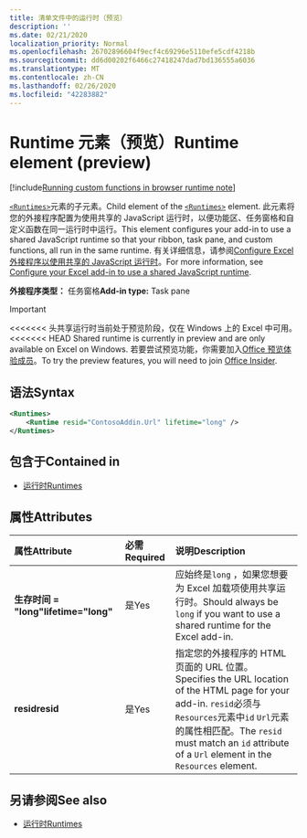 ```yaml
---
title: 清单文件中的运行时（预览）
description: ''
ms.date: 02/21/2020
localization_priority: Normal
ms.openlocfilehash: 26702896604f9ecf4c69296e5110efe5cdf4218b
ms.sourcegitcommit: dd6d00202f6466c27418247dad7bd136555a6036
ms.translationtype: MT
ms.contentlocale: zh-CN
ms.lasthandoff: 02/26/2020
ms.locfileid: "42283882"
---
```

# <a name="runtime-element-preview"></a><span data-ttu-id="64ce7-102">Runtime 元素（预览）</span><span class="sxs-lookup"><span data-stu-id="64ce7-102">Runtime element (preview)</span></span>

[!include[Running custom functions in browser runtime note](../../includes/excel-shared-runtime-preview-note.md)]

<span data-ttu-id="64ce7-103">[`<Runtimes>`](runtimes.md)元素的子元素。</span><span class="sxs-lookup"><span data-stu-id="64ce7-103">Child element of the [`<Runtimes>`](runtimes.md) element.</span></span> <span data-ttu-id="64ce7-104">此元素将您的外接程序配置为使用共享的 JavaScript 运行时，以便功能区、任务窗格和自定义函数在同一运行时中运行。</span><span class="sxs-lookup"><span data-stu-id="64ce7-104">This element configures your add-in to use a shared JavaScript runtime so that your ribbon, task pane, and custom functions, all run in the same runtime.</span></span> <span data-ttu-id="64ce7-105">有关详细信息，请参阅[Configure Excel 外接程序以使用共享的 JavaScript 运行时](../../excel/configure-your-add-in-to-use-a-shared-runtime.md)。</span><span class="sxs-lookup"><span data-stu-id="64ce7-105">For more information, see [Configure your Excel add-in to use a shared JavaScript runtime](../../excel/configure-your-add-in-to-use-a-shared-runtime.md).</span></span>

<span data-ttu-id="64ce7-106">**外接程序类型：** 任务窗格</span><span class="sxs-lookup"><span data-stu-id="64ce7-106">**Add-in type:** Task pane</span></span>

> [!IMPORTANT]
<span data-ttu-id="64ce7-107"><<<<<<< 头共享运行时当前处于预览阶段，仅在 Windows 上的 Excel 中可用。</span><span class="sxs-lookup"><span data-stu-id="64ce7-107"><<<<<<< HEAD Shared runtime is currently in preview and are only available on Excel on Windows.</span></span> <span data-ttu-id="64ce7-108">若要尝试预览功能，你需要加入[Office 预览体验成员](https://insider.office.com/)。</span><span class="sxs-lookup"><span data-stu-id="64ce7-108">To try the preview features, you will need to join [Office Insider](https://insider.office.com/).</span></span>

## <a name="syntax"></a><span data-ttu-id="64ce7-109">语法</span><span class="sxs-lookup"><span data-stu-id="64ce7-109">Syntax</span></span>

```XML
<Runtimes>
    <Runtime resid="ContosoAddin.Url" lifetime="long" />
</Runtimes>
```

## <a name="contained-in"></a><span data-ttu-id="64ce7-110">包含于</span><span class="sxs-lookup"><span data-stu-id="64ce7-110">Contained in</span></span>

- [<span data-ttu-id="64ce7-111">运行时</span><span class="sxs-lookup"><span data-stu-id="64ce7-111">Runtimes</span></span>](runtimes.md)

## <a name="attributes"></a><span data-ttu-id="64ce7-112">属性</span><span class="sxs-lookup"><span data-stu-id="64ce7-112">Attributes</span></span>

|  <span data-ttu-id="64ce7-113">属性</span><span class="sxs-lookup"><span data-stu-id="64ce7-113">Attribute</span></span>  |  <span data-ttu-id="64ce7-114">必需</span><span class="sxs-lookup"><span data-stu-id="64ce7-114">Required</span></span>  |  <span data-ttu-id="64ce7-115">说明</span><span class="sxs-lookup"><span data-stu-id="64ce7-115">Description</span></span>  |
|:-----|:-----|:-----|
|  <span data-ttu-id="64ce7-116">**生存时间 = "long"**</span><span class="sxs-lookup"><span data-stu-id="64ce7-116">**lifetime="long"**</span></span>  |  <span data-ttu-id="64ce7-117">是</span><span class="sxs-lookup"><span data-stu-id="64ce7-117">Yes</span></span>  | <span data-ttu-id="64ce7-118">应始终是`long` ，如果您想要为 Excel 加载项使用共享运行时。</span><span class="sxs-lookup"><span data-stu-id="64ce7-118">Should always be `long` if you want to use a shared runtime for the Excel add-in.</span></span> |
|  <span data-ttu-id="64ce7-119">**resid**</span><span class="sxs-lookup"><span data-stu-id="64ce7-119">**resid**</span></span>  |  <span data-ttu-id="64ce7-120">是</span><span class="sxs-lookup"><span data-stu-id="64ce7-120">Yes</span></span>  | <span data-ttu-id="64ce7-121">指定您的外接程序的 HTML 页面的 URL 位置。</span><span class="sxs-lookup"><span data-stu-id="64ce7-121">Specifies the URL location of the HTML page for your add-in.</span></span> <span data-ttu-id="64ce7-122">`resid`必须与`Resources`元素中`id` `Url`元素的属性相匹配。</span><span class="sxs-lookup"><span data-stu-id="64ce7-122">The `resid` must match an `id` attribute of a `Url` element in the `Resources` element.</span></span> |

## <a name="see-also"></a><span data-ttu-id="64ce7-123">另请参阅</span><span class="sxs-lookup"><span data-stu-id="64ce7-123">See also</span></span>

- [<span data-ttu-id="64ce7-124">运行时</span><span class="sxs-lookup"><span data-stu-id="64ce7-124">Runtimes</span></span>](runtimes.md)
